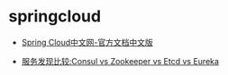 springcloud
=========

- [Spring Cloud中文网-官方文档中文版](https://springcloud.cc/)

- [服务发现比较:Consul vs Zookeeper vs Etcd vs Eureka](https://luyiisme.github.io/2017/04/22/spring-cloud-service-discovery-products/)